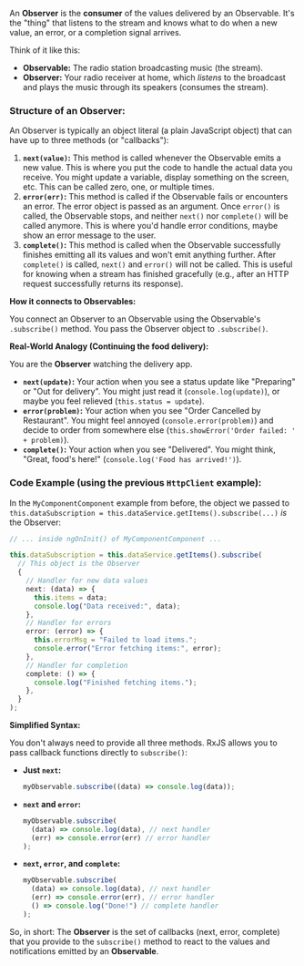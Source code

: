 An **Observer** is the **consumer** of the values delivered by an Observable. It's the "thing" that listens to the stream and knows what to do when a new value, an error, or a completion signal arrives.

Think of it like this:

- **Observable:** The radio station broadcasting music (the stream).
- **Observer:** Your radio receiver at home, which _listens_ to the broadcast and plays the music through its speakers (consumes the stream).

### Structure of an Observer:

An Observer is typically an object literal (a plain JavaScript object) that can have up to three methods (or "callbacks"):

1.  **`next(value)`:** This method is called whenever the Observable emits a new value. This is where you put the code to handle the actual data you receive. You might update a variable, display something on the screen, etc. This can be called zero, one, or multiple times.
2.  **`error(err)`:** This method is called if the Observable fails or encounters an error. The error object is passed as an argument. Once `error()` is called, the Observable stops, and neither `next()` nor `complete()` will be called anymore. This is where you'd handle error conditions, maybe show an error message to the user.
3.  **`complete()`:** This method is called when the Observable successfully finishes emitting all its values and won't emit anything further. After `complete()` is called, `next()` and `error()` will not be called. This is useful for knowing when a stream has finished gracefully (e.g., after an HTTP request successfully returns its response).

**How it connects to Observables:**

You connect an Observer to an Observable using the Observable's `.subscribe()` method. You pass the Observer object to `.subscribe()`.

**Real-World Analogy (Continuing the food delivery):**

You are the **Observer** watching the delivery app.

- **`next(update)`:** Your action when you see a status update like "Preparing" or "Out for delivery". You might just read it (`console.log(update)`), or maybe you feel relieved (`this.status = update`).
- **`error(problem)`:** Your action when you see "Order Cancelled by Restaurant". You might feel annoyed (`console.error(problem)`) and decide to order from somewhere else (`this.showError('Order failed: ' + problem)`).
- **`complete()`:** Your action when you see "Delivered". You might think, "Great, food's here!" (`console.log('Food has arrived!')`).

### Code Example (using the previous `HttpClient` example):

In the `MyComponentComponent` example from before, the object we passed to `this.dataSubscription = this.dataService.getItems().subscribe(...)` _is_ the Observer:

```typescript
// ... inside ngOnInit() of MyComponentComponent ...

this.dataSubscription = this.dataService.getItems().subscribe(
  // This object is the Observer
  {
    // Handler for new data values
    next: (data) => {
      this.items = data;
      console.log("Data received:", data);
    },
    // Handler for errors
    error: (error) => {
      this.errorMsg = "Failed to load items.";
      console.error("Error fetching items:", error);
    },
    // Handler for completion
    complete: () => {
      console.log("Finished fetching items.");
    },
  }
);
```

**Simplified Syntax:**

You don't always need to provide all three methods. RxJS allows you to pass callback functions directly to `subscribe()`:

- **Just `next`:**
  ```typescript
  myObservable.subscribe((data) => console.log(data));
  ```
- **`next` and `error`:**
  ```typescript
  myObservable.subscribe(
    (data) => console.log(data), // next handler
    (err) => console.error(err) // error handler
  );
  ```
- **`next`, `error`, and `complete`:**
  ```typescript
  myObservable.subscribe(
    (data) => console.log(data), // next handler
    (err) => console.error(err), // error handler
    () => console.log("Done!") // complete handler
  );
  ```

So, in short: The **Observer** is the set of callbacks (next, error, complete) that you provide to the `subscribe()` method to react to the values and notifications emitted by an **Observable**.

